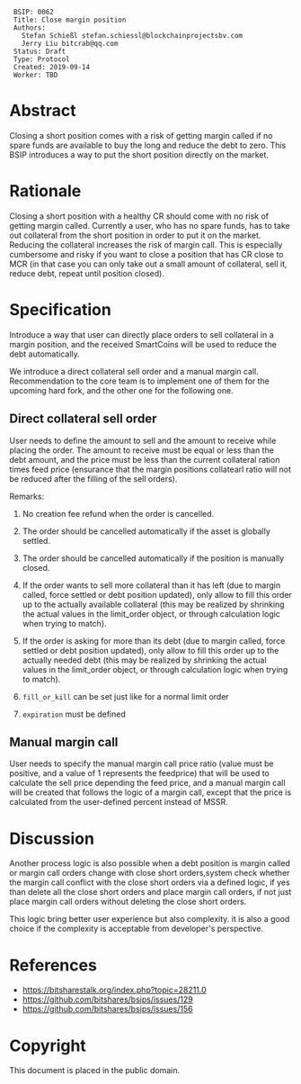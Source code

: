  ```
  BSIP: 0062
  Title: Close margin position 
  Authors:
    Stefan Schießl stefan.schiessl@blockchainprojectsbv.com
    Jerry Liu bitcrab@qq.com
  Status: Draft
  Type: Protocol
  Created: 2019-09-14
  Worker: TBD
  ```

# Abstract
Closing a short position comes with a risk of getting margin called if no spare funds are available to buy the long and reduce the debt to zero. This BSIP introduces a way to put the short position directly on the market.

# Rationale
Closing a short position with a healthy CR should come with no risk of getting margin called. Currently a user, who has no spare funds, has to take out collateral from the short position in order to put it on the market. Reducing the collateral increases the risk of margin call. This is especially cumbersome and risky if you want to close a position that has CR close to MCR (in that case you can only take out a small amount of collateral, sell it, reduce debt, repeat until position closed).

# Specification
Introduce a way that user can directly place orders to sell collateral in a margin position, and the received SmartCoins will be used to reduce the debt automatically.

We introduce a direct collateral sell order and a manual margin call. Recommendation to the core team is to implement one of them for the upcoming hard fork, and the other one for the following one.

## Direct collateral sell order

User needs to define the amount to sell and the amount to receive while placing the order. The amount to receive must be equal or less than the debt amount, and the price must be less than the current collateral ration times feed price 
(ensurance that the margin positions collatearl ratio will not be reduced after the filling of the sell orders).

Remarks:
1. No creation fee refund when the order is cancelled.

2. The order should be cancelled automatically if the asset is globally settled.

3. The order should be cancelled automatically if the position is manually closed.

4. If the order wants to sell more collateral than it has left (due to margin called, force settled or debt position updated), only allow to fill this order up to the actually available collateral (this may be realized by shrinking the actual values in the limit_order object, or through calculation logic when trying to match). 

5. If the order is asking for more than its debt (due to margin called, force settled or debt position updated), only allow to fill this order up to the actually needed debt (this may be realized by shrinking the actual values in the limit_order object, or through calculation logic when trying to match). 

6. `fill_or_kill` can be set just like for a normal limit order

7. `expiration` must be defined

## Manual margin call
User needs to specify the manual margin call price ratio (value must be positive, and a value of 1 represents the feedprice) that will be used to calculate the sell price depending the feed price, and a manual margin call will be created that follows the logic of a margin call, except that the price is calculated from the user-defined percent instead of MSSR.


# Discussion
Another process logic is also possible when a debt position is margin called or margin call orders change with close short orders,system check whether the margin call conflict with the close short orders via a defined logic, if yes than delete all the close short orders and place margin call orders, if not just place margin call orders without deleting the close short orders.

This logic bring better user experience but also complexity. it is also a good choice if the complexity is acceptable from developer's perspective.

# References
* https://bitsharestalk.org/index.php?topic=28211.0
* https://github.com/bitshares/bsips/issues/129
* https://github.com/bitshares/bsips/issues/156

# Copyright
This document is placed in the public domain.
